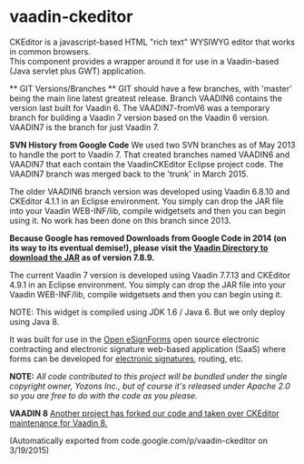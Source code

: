 # vaadin-ckeditor
CKEditor is a javascript-based HTML "rich text" WYSIWYG editor that works in common browsers.  
This component provides a wrapper around it for use in a Vaadin-based (Java servlet plus GWT) application. 

** GIT Versions/Branches **
GIT should have a few branches, with 'master' being the main line latest greatest release.  Branch VAADIN6 contains the version last built for Vaadin 6.  The VAADIN7-fromV6 was a temporary branch for building a Vaadin 7 version based on the Vaadin 6 version.  VAADIN7 is the branch for just Vaadin 7.  

**SVN History from Google Code**
We used two SVN branches as of May 2013 to handle the port to Vaadin 7. That created branches named VAADIN6 and VAADIN7 that each contain the VaadinCKEditor Eclipse project code.  The VAADIN7 branch was merged back to the 'trunk' in March 2015.

The older VAADIN6 branch version was developed using Vaadin 6.8.10 and CKEditor 4.1.1 in an Eclipse environment.  You simply can drop the JAR file into your Vaadin WEB-INF/lib, compile widgetsets and then you can begin using it.  No work has been done on this branch since 2013.

**Because Google has removed Downloads from Google Code in 2014 (on its way to its eventual demise!), please visit the [Vaadin Directory to download the JAR](http://vaadin.com/addon/ckeditor-wrapper-for-vaadin) as of version 7.8.9.**

The current Vaadin 7 version is developed using Vaadin 7.7.13 and CKEditor 4.9.1 in an Eclipse environment.  You simply can drop the JAR file into your Vaadin WEB-INF/lib, compile widgetsets and then you can begin using it.

NOTE: This widget is compiled using JDK 1.6 / Java 6. But we only deploy using Java 8.

It was built for use in the [Open eSignForms](http://open.esignforms.com/) open source electronic contracting and electronic signature web-based application (SaaS) where forms can be developed for [electronic signatures](http://www.yozons.com/electronicSignatures.jsp), routing, etc.

**NOTE:** *All code contributed to this project will be bundled under the single copyright owner, Yozons Inc., but of course it's released under Apache 2.0 so you are free to do with the code as you please.*

**VAADIN 8**  [Another project has forked our code and taken over CKEditor maintenance for Vaadin 8.](https://github.com/alump/CKEditor)

(Automatically exported from code.google.com/p/vaadin-ckeditor on 3/19/2015)
